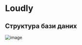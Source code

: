 # Loudly

## Структура бази даних
![image](https://user-images.githubusercontent.com/78899548/189232676-dfe09c11-a671-43ed-9eb0-050dc99f3949.png)
